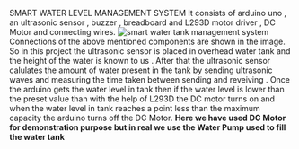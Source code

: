 SMART WATER LEVEL MANAGEMENT SYSTEM 
It consists of arduino uno , an ultrasonic sensor , buzzer , breadboard and L293D motor driver , DC Motor and connecting wires. 
![smart water tank management system](https://user-images.githubusercontent.com/80376658/163232182-4f6fb6a7-e06f-44f8-92d9-494140a30164.png)
Connections of the above mentioned components are shown in the image.
So in this project the ultrasonic sensor is placed in overhead water tank and the height of the water is known to us . After that the ultrasonic sensor 
calulates the amount of water present in the tank by sending ultrasonic waves and measuring the time taken between sending and reveiving . 
Once the arduino gets the water level in tank then if the water level is lower than the preset value than with the help of L293D the DC motor turns on and 
when the water level in tank reaches a point less than the maximum capacity the arduino turns off the DC Motor.
**Here we have used DC Motor for demonstration purpose but in real we use the Water Pump used to fill the water tank**
